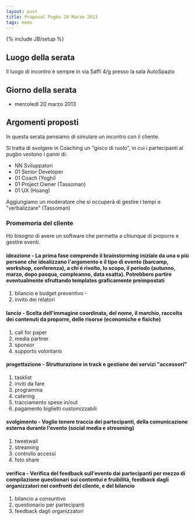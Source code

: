 ```yaml
---
layout: post
title: Proposal Pugbo 20 Marzo 2013
tags: memo
---
```

{% include JB/setup %}

## Luogo della serata
Il luogo di incontro è sempre in via Saffi 4/g presso la sala AutoSpazio

## Giorno della serata
* mercoledì 20 marzo 2013

## Argomenti proposti
In questa serata pensiamo di simulare un incontro con il cliente.

Si tratta di svolgere in Coaching un "gioco di ruolo", in cui i partecipanti al pugbo vestono i panni di:
* NN Sviluppatori
* 01 Senior Developer
* 01 Coach (Yoghi)
* 01 Project Owner (Tassoman)
* 01 UX (Hoang)

Aggiungiamo un moderatore che si occuperà di gestire i tempi e "verbalizzare" (Tassoman)

### Promemoria del cliente
Ho bisogno di avere un software che permetta a chiunque di proporre e gestire eventi.

#### __ideazione__ - La prima fase comprende il brainstorming iniziale da una o più persone che idealizzano l'argomento e il tipo di evento (barcamp, workshop, conferenza), a chi è rivolto, lo scopo, il periodo (autunno, marzo, dopo pasqua, compleanno, data esatta). Potrebbero partire eventualmente sfruttando templates graficamente preimpostati
1. bilancio e budget preventivo - 
2. invito dei relatori

#### __lancio__ - Scelta dell'immagine coordinata, del nome, il marchio, raccolta dei contenuti da proporre, delle risorse (economiche e fisiche)
1. call for paper
2. media partner
3. sponsor
4. supporto volontario

#### __progettazione__ - Strutturazione in track e gestione dei servizi "accessori"
1. tasklist
2. inviti da fare
3. programma
4. catering
5. tracciamento spese in/out
6. pagamento biglietti customizzabili


#### __svolgimento__ - Voglio tenere traccia dei partecipanti, della comunicazione esterna durante l'evento (social media e streaming)
1. tweetwall
2. streaming
3. controllo accessi
4. foto share

#### __verifica__ - Verifica del feedback sull'evento dai partecipanti per mezzo di compilazione questionari sui contentui e fruibilità, feedback dagli organizzatori nei confronti del cliente, e del bilancio
1. bilancio a consuntivo
2. questionario per partecipanti
3. feedback dagli organizzatori

